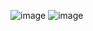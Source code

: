 ![image](https://github.com/user-attachments/assets/cc4ee033-06e2-4a45-be3d-28322ffb4516)
![image](https://github.com/user-attachments/assets/c09f8c89-e70f-49d1-ada4-11a41752eb96)
